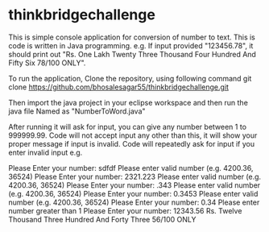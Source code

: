 # thinkbridgechallenge

This is simple console application for conversion of number to text.
This is code is written in Java programming.
e.g. If input provided "123456.78", it should print out "Rs. One Lakh Twenty Three Thousand Four Hundred And Fifty Six 78/100 ONLY".

To run the application,
Clone the repository, using following command
git clone https://github.com/bhosalesagar55/thinkbridgechallenge.git

Then import the java project in your eclipse workspace and then run the java file Named as "NumberToWord.java"

After running it will ask for input, you can give any number between 1 to 999999.99. 
Code will not accept input any other than this, it will show your proper message if input is invalid.
Code will repeatedly ask for input if you enter invalid input
e.g.

Please Enter your number: 
sdfdf
Please enter valid number (e.g. 4200.36, 36524)
Please Enter your number: 
2321.223
Please enter valid number (e.g. 4200.36, 36524)
Please Enter your number: 
.343
Please enter valid number (e.g. 4200.36, 36524)
Please Enter your number: 
0.3453
Please enter valid number (e.g. 4200.36, 36524)
Please Enter your number: 
0.34
Please enter number greater than 1
Please Enter your number: 
12343.56
Rs. Twelve Thousand Three Hundred And Forty Three 56/100 ONLY

